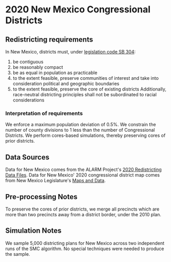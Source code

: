 # 2020 New Mexico Congressional Districts

## Redistricting requirements
In New Mexico, districts must, under [legislation code SB 304](https://www.nmlegis.gov/Legislation/Legislation?Chamber=S&LegType=B&LegNo=304&year=21):

1. be contiguous
2. be reasonably compact
3. be as equal in population as practicable
4. to the extent feasible, preserve communities of interest and take into consideration political and geographic boundaries
5. to the extent feasible, preserve the core of existing districts
Additionally, race-neutral districting principles shall not be subordinated to racial considerations

### Interpretation of requirements
We enforce a maximum population deviation of 0.5%.
We constrain the number of county divisions to 1 less than the number of Congressional Districts.
We perform cores-based simulations, thereby preserving cores of prior districts.


## Data Sources
Data for New Mexico comes from the ALARM Project's [2020 Redistricting Data Files](https://alarm-redist.github.io/posts/2021-08-10-census-2020/).
Data for New Mexico' 2020 congressional district map comes from New Mexico Legislature's [Maps and Data](https://www.nmlegis.gov/Redistricting2021/Maps_And_Data?ID202=221711.1).

## Pre-processing Notes
To preserve the cores of prior districts, we merge all precincts which are more than two precincts away from a district border, under the 2010 plan.

## Simulation Notes
We sample 5,000 districting plans for New Mexico across two independent runs of the SMC algorithm.
No special techniques were needed to produce the sample.

